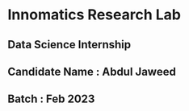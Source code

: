 # Innomatics Research Lab 
## Data Science Internship
## Candidate Name : Abdul Jaweed
## Batch : Feb 2023 
